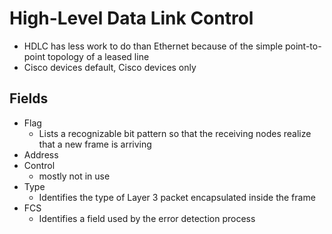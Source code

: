 # High-Level Data Link Control
- HDLC has less work to do than Ethernet because of the simple point-to-point topology of a
leased line
- Cisco devices default, Cisco devices only

## Fields
- Flag
    - Lists a recognizable bit pattern so that the receiving nodes realize that a new frame is arriving
- Address
- Control
    - mostly not in use
- Type
    - Identifies the type of Layer 3 packet encapsulated inside the frame
- FCS
    - Identifies a field used by the error detection process

